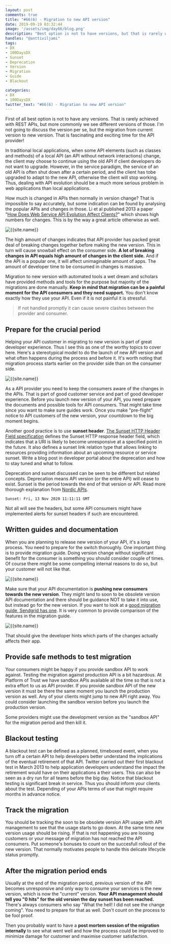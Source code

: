 ```yaml
---
layout: post
comments: true
title: "#66(6) - Migration to new API version"
date: 2019-09-19 03:32:44
image: '/assets/img/day66/blog.png'
description: "Best option is not to have versions, but that is rarely what you encounter"
handles: "@anttiviljami" 
tags:
- DX 
- 100DaysDX
- Sunset
- Deprecation
- Version
- Migration
- Guide
- Blackout

categories:
- DX
- 100DaysDX
twitter_text: "#66(6) - Migration to new API version"
---
```


First of all best option is not to have any versions. That is rarely achieved with REST APIs, but more commonly we see different versions of those. I'm not going to discuss the version per se, but the migration from current version to new version. That is fascinating and exciting time for the API provider! 

In traditional local applications, when some API elements (such as classes and methods) of a local API (an API without network interactions) change, the client may choose to continue using the old API if client developers do not want to upgrade. However, in the service paradigm, the service of an old API is often shut down after a certain period, and the client has tobe upgraded to adapt to the new API, otherwise the client will stop working. Thus, dealing with API evolution should be a much more serious problem in web applications than local applications.

How much is changed in APIs then normally in version change? That is impossible to say accurately, but some indication can be found by analysing the popular APIs and changes in those. Li et al published 2013 a paper "[How Does Web Service API Evolution Affect Clients?](https://ieeexplore.ieee.org/document/6649592)" which shows high numbers for changes. This is by the way a great article otherwise as well. 

<img itemprop="image" src="/assets/img/day66/versions.png" alt="{{site.name}}"/>

The high amount of changes indicates that API provider has packed great deal of breaking changes together before making the new version. This in turn will cause snowball effect on the consumer side. **A lot of breaking changes in API equals high amount of changes in the client side.** And if the API is a popular one, it will affect unimaginable amount of apps. The amount of developer time to be consumed in changes is massive. 

Migration to new version with automated tools a wet dream and scholars have provided methods and tools for the purpose but majority of the migrations are done manually. **Keep in mind that migration can be a painful moment for the API consumers and they need support.** You don't know exactly how they use your API. Even if it is not painful it is stressful. 

<blockquote>If not handled promptly it can cause severe clashes between the provider and consumer. </blockquote>

## Prepare for the crucial period

Helping your API customer in migrating to new version is part of great developer experience. Thus I see this as one of the worthy topics to cover here. 
Here's a stereotypical model to do the launch of new API version and what often happens during the process and before it. It's worth noting that migration process starts earlier on the provider side than on the consumer side. 

<img itemprop="image" src="/assets/img/day66/migration.png" alt="{{site.name}}"/>

As a API provider you need to keep the consumers aware of the changes in the APIs. That is part of good customer service and part of good developer experience. Before you launch new version of your API, you need prepare the documents and possible tools for API consumers. That might take time since you want to make sure guides work. Once you make "pre-flight" notice to API customers of the new version, your countdown to the big moment begins. 

Another good practice is to use **sunset header**. [The Sunset HTTP Header Field specification](https://tools.ietf.org/html/rfc8594) defines the Sunset HTTP response header field, which indicates that a URI is likely to become unresponsive at a specified point in the future. It also defines a sunset link relation type that allows linking to resources providing information about an upcoming resource or service sunset. Write a blog post in developer portal about the deprecation and how to stay tuned and what to follow. 

Deprecation and sunset discussed can be seen to be different but related concepts. Deprecation means API version (or the entire API) will cease to exist. Sunset is the period towards the end of that version or API. Read more thorough explanation from [Nordic APIs](https://nordicapis.com/how-to-smartly-sunset-and-deprecate-apis/). 

```
Sunset: Fri, 13 Nov 2020 11:11:11 GMT
```

Not all will see the headers, but some API consumers might have implemented alerts for sunset headers if such are encountered.  

## Written guides and documentation

When you are planning to release new version of your API, it's a long process. You need to prepare for the switch thoroughly. One important thing is to provide migration guide. Doing version change without significant benefit for the consumer is something you should consider couple of times. Of course there might be some compelling internal reasons to do so, but your customer will not like that.  

<img itemprop="image" src="/assets/img/day66/viljami.png" alt="{{site.name}}"/>

Make sure that your API documentation is **pushing new consumers towards the new version**. They might land to soon to be obsolete version API documentation and there should be guidance NOT to take it into use, but instead go for the new version. If you want to look at a [good migration guide, Sendgrid has one](https://sendgrid.com/docs/for-developers/sending-email/migrating-from-v2-to-v3-mail-send/). It is very common to provide comparison of the features in the migration guide. 

<img itemprop="image" src="/assets/img/day66/sendgrid.png" alt="{{site.name}}"/>

That should give the developer hints which parts of the changes actually affects their app. 

## Provide safe methods to test migration

Your consumers might be happy if you provide sandbox API to work against. Testing the migration against production API is a bit hazardous. At Platform of Trust we have sandbox APIs available all the time so that is not a extra effort to us as API provider. If you provide sandbox API of the new version it must be there the same moment you launch the production version as well. Any of your clients might jump to new API right away. You could consider launching the sandbox version before you launch the production version. 

Some providers might use the development version as the "sandbox API" for the migration period and then kill it. 

## Blackout testing

A blackout test can be defined as a planned, timeboxed event, when you turn off a certain API to help developers better understand the implications of the eventual retirement of that API. Twitter carried out their first blackout test in March 2013 to help application developers understand the impact the retirement would have on their applications a their users. This can also be seen as a dry run for all teams before the big day. Notice that blackout testing is significant break in service. Thus you should inform your clients about the test. Depending of your APIs terms of use that might require months in advance notice. 

## Track the migration

You should be tracking the soon to be obsolete version API usage with API management to see that the usage starts to go down. At the same time new version usage should be rising. If that is not happening you are loosing customers or your message of migration has not reached the API consumers. Put someone's bonuses to count on the succesfull rollout of the new version. That normally motivates people to handle this delicate lifecycle status promptly. 

## After the migration period ends

Usually at the end of the migration period, previous version of the API becomes unresponsive and only way to consume your services is the new version, which is now the "current" version. **Your API management should tell you "0 hits" for the old version the day sunset has been reached.** There's always consumers who say "What the hell! I did not see the change coming". You need to prepare for that as well. Don't count on the process to be fool proof.  

Then you probably want to have a **post mortem session of the migration internally** to see what went well and how the process could be improved to minimize damage for customer and maximise customer satisfaction.    

